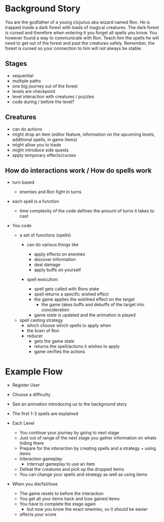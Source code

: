 # Background Story
You are the godfather of a young clojurius aka wizard named Ron.
He is trapped inside a dark forest with loads of magical creatures. 
The dark forest is cursed and therefore when entering it you forget all spells you know.
You however found a way to communicate with Ron.
Teach him the spells he will need to get out of the forest and past the creatures safely.
Remember, the forest is cursed so your connection to him will not always be stable.

## Stages
- sequential
- multiple paths
- one big journey out of the forest
- levels are checkpoint
- level interaction with creatures / puzzles
- code during / before the level?

## Creatures
- can do actions
- might drop an item 
  (editor feature, information on the upcoming levels, additional spells, in game items)
- might allow you to trade
- might introduce side quests
- apply temporary effects/curses

## How do interactions work / How do spells work
- turn based
  - enemies and Ron fight in turns
- each spell is a function
  - time complexity of the code defines the amount of turns it takes to cast

- You code
  - a set of functions (spells)
    - can do various things like 
      - apply effects on enemies
      - discover information
      - deal damage
      - apply buffs on yourself

    - spell execution:
      - spell gets called with Rons state
      - spell returns a specific wished effect
      - the game applies the wishhed effect on the target
        -  the game takes buffs and debuffs of the target into concideration
      - game state is updated and the animation is played
  - spell casting strategy
    - which choose which spells to apply when
    - the brain of Ron
    - reducer
      - gets the game state
      - returns the spell/actions it wishes to apply
      - game verifies the actions


# Example Flow
- Register User
- Choose a difficulty
- See an animation introducing us to the background story
- The first 1-3 spells are explained
- Each Level
  - You continue your journey by going to next stage
  - Just out of range of the next stage you gather information on whats hiding there
  - Prepare for the interaction by creating spells and a strategy + using items
  - Interaction gameplay
    - Interrupt gameplay to use an item
  - Defeat the creatures and pick up the dropped items
  - You can change your spells and strategy as well as using items

- When you die/fail/lose
  - The game resets to before the interaction
  - You get all your items back and lose gained items
  - You have to complete the stage again
    - but now you know the exact enemies, so it should be easier
  - affects your score
